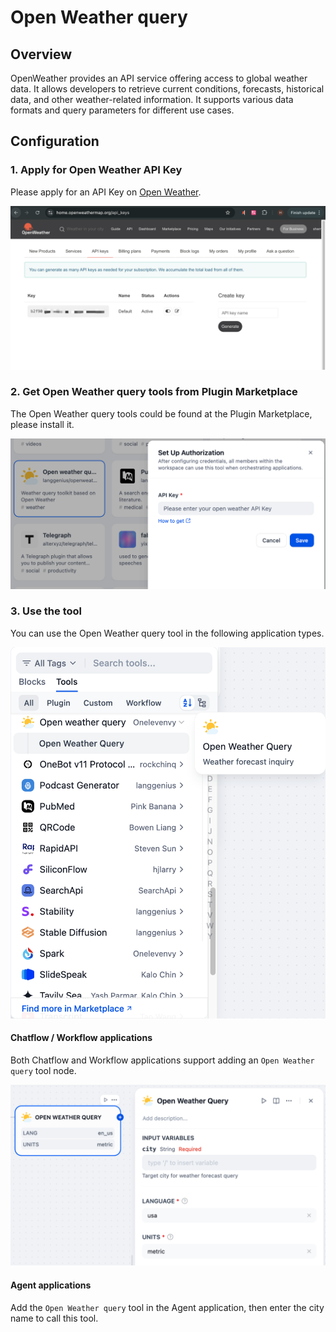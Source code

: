 # Open Weather query

## Overview

OpenWeather provides an API service offering access to global weather data. It allows developers to retrieve current conditions, forecasts, historical data, and other weather-related information. It supports various data formats and query parameters for different use cases.

## Configuration

### 1. Apply for Open Weather API Key
Please apply for an API Key on [Open Weather](https://home.openweathermap.org/api_keys).

![](./_assets/weather_1.PNG)

### 2. Get Open Weather query tools from Plugin Marketplace
The Open Weather query tools could be found at the Plugin Marketplace, please install it.

![](./_assets/weather_2.PNG)

### 3. Use the tool
You can use the Open Weather query tool in the following application types.

![](./_assets/weather_3.PNG)

#### Chatflow / Workflow applications
Both Chatflow and Workflow applications support adding an `Open Weather query` tool node.

![](./_assets/weather_4.PNG)

#### Agent applications
Add the `Open Weather query` tool in the Agent application, then enter the city name to call this tool.
